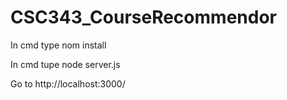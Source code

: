 # CSC343_CourseRecommendor

In cmd type nom install

In cmd tupe node server.js

Go to http://localhost:3000/
